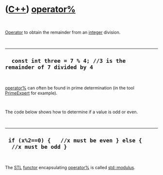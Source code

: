 



 

 

 

 

 

([C++](Cpp.htm)) [operator%](CppOperatorModulus.htm)
====================================================

 

[Operator](CppOperator.htm) to obtain the remainder from an
[integer](CppInt.htm) division.

 

  ---------------------------------------------------------------------
  `  const int three = 7 % 4; //3 is the remainder of 7 divided by 4`
  ---------------------------------------------------------------------

 

[operator%](CppOperatorModulus.htm) can often be found in prime
determination (in the tool [PrimeExpert](CppPrimeExpert.htm) for
example).

 

The code below shows how to determine if a value is odd or even.

 

  ------------------------------------------------------------------
  ` if (x%2==0) {   //x must be even } else {   //x must be odd }`
  ------------------------------------------------------------------

 

The [STL](CppStl.htm) [functor](CppFunctor.htm) encapsulating
[operator%](CppOperatorModulus.htm) is called
[std::modulus](CppModulus.htm).

 

 

 

 

 





 



